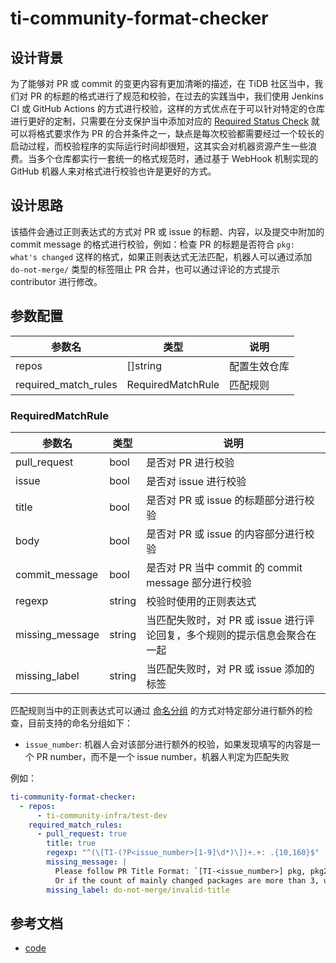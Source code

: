 # ti-community-format-checker

## 设计背景

为了能够对 PR 或 commit 的变更内容有更加清晰的描述，在 TiDB 社区当中，我们对 PR 的标题的格式进行了规范和校验，在过去的实践当中，我们使用 Jenkins CI 或 GitHub Actions 的方式进行校验，这样的方式优点在于可以针对特定的仓库进行更好的定制，只需要在分支保护当中添加对应的 [Required Status Check](https://docs.github.com/en/repositories/configuring-branches-and-merges-in-your-repository/defining-the-mergeability-of-pull-requests/about-protected-branches#require-status-checks-before-merging) 就可以将格式要求作为 PR 的合并条件之一，缺点是每次校验都需要经过一个较长的启动过程，而校验程序的实际运行时间却很短，这其实会对机器资源产生一些浪费。当多个仓库都实行一套统一的格式规范时，通过基于 WebHook 机制实现的 GitHub 机器人来对格式进行校验也许是更好的方式。

## 设计思路

该插件会通过正则表达式的方式对 PR 或 issue 的标题、内容，以及提交中附加的 commit message 的格式进行校验，例如：检查 PR 的标题是否符合 `pkg: what's changed` 这样的格式，如果正则表达式无法匹配，机器人可以通过添加 `do-not-merge/` 类型的标签阻止 PR 合并，也可以通过评论的方式提示 contributor 进行修改。

## 参数配置 

| 参数名               | 类型              | 说明         |
|----------------------|-------------------|--------------|
| repos                | []string          | 配置生效仓库 |
| required_match_rules | RequiredMatchRule | 匹配规则     |

### RequiredMatchRule

| 参数名          | 类型   | 说明                                                                      |
|-----------------|--------|---------------------------------------------------------------------------|
| pull_request    | bool   | 是否对 PR 进行校验                                                        |
| issue           | bool   | 是否对 issue 进行校验                                                     |
| title           | bool   | 是否对 PR 或 issue 的标题部分进行校验                                     |
| body            | bool   | 是否对  PR 或 issue 的内容部分进行校验                                    |
| commit_message  | bool   | 是否对 PR 当中 commit 的 commit message 部分进行校验                      |
| regexp          | string | 校验时使用的正则表达式                                                    |
| missing_message | string | 当匹配失败时，对 PR 或 issue 进行评论回复，多个规则的提示信息会聚合在一起 |
| missing_label   | string | 当匹配失败时，对 PR 或 issue 添加的标签                                   |


匹配规则当中的正则表达式可以通过 [命名分组](https://pkg.go.dev/regexp#Regexp.SubexpNames) 的方式对特定部分进行额外的检查，目前支持的命名分组如下：

- `issue_number`: 机器人会对该部分进行额外的校验，如果发现填写的内容是一个 PR number，而不是一个 issue number，机器人判定为匹配失败

例如：

```yml
ti-community-format-checker:
  - repos:
      - ti-community-infra/test-dev
    required_match_rules:
      - pull_request: true
        title: true
        regexp: "^(\[TI-(?P<issue_number>[1-9]\d*)\])+.+: .{10,160}$"
        missing_message: |
          Please follow PR Title Format: `[TI-<issue_number>] pkg, pkg2, pkg3: what is changed`
          Or if the count of mainly changed packages are more than 3, use `[TI-<issue_number>] *: what is changed`
        missing_label: do-not-merge/invalid-title
```

## 参考文档

- [code](https://github.com/ti-community-infra/tichi/tree/master/internal/pkg/externalplugins/fotmatchecker)
